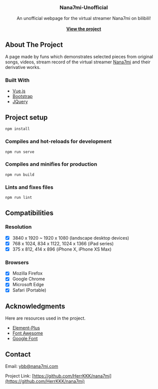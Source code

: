 <h3 align="center">Nana7mi-Unofficial</h3>

<div>
  <p align="center">
    An unofficial webpage for the virtual streamer Nana7mi on bilibili!
    <br />
    <br />
    <a href="https://nana7mi.com"><strong>View the project</strong></a>
  </p>
</div>



## About The Project

A page made by funs which demonstrates selected pieces from original songs, videos, stream record of the virtual streamer [Nana7mi](https://space.bilibili.com/434334701) and their derivative works.

### Built With

* [Vue.js](https://vuejs.org/)
* [Bootstrap](https://getbootstrap.com)
* [JQuery](https://jquery.com)

## Project setup
```
npm install
```

### Compiles and hot-reloads for development
```
npm run serve
```

### Compiles and minifies for production
```
npm run build
```

### Lints and fixes files
```
npm run lint
```

## Compatibilities

### Resolution
-   [x] 3840 x 1920 ~ 1920 x 1080 (landscape desktop devices)
-   [x] 768 x 1024, 834 x 1122, 1024 x 1366 (iPad series)
-   [x] 375 x 812, 414 x 896 (iPhone X, iPhone XS Max)

### Browsers
- [x] Mozilla Firefox
- [x] Google Chrome
- [x] Microsoft Edge
- [x] Safari (Portable)

## Acknowledgments

Here are resources used in the project.

* [Element-Plus](https://element-plus.gitee.io)
* [Font Awesome](https://fontawesome.com)
* [Google Font](https://developers.google.com/fonts/docs/getting_started)

## Contact

Email: [ybb@nana7mi.com](ybb@nana7mi.com)

Project Link: [https://github.com/HerrKKK/nana7mi](https://github.com/HerrKKK/nana7mi)
